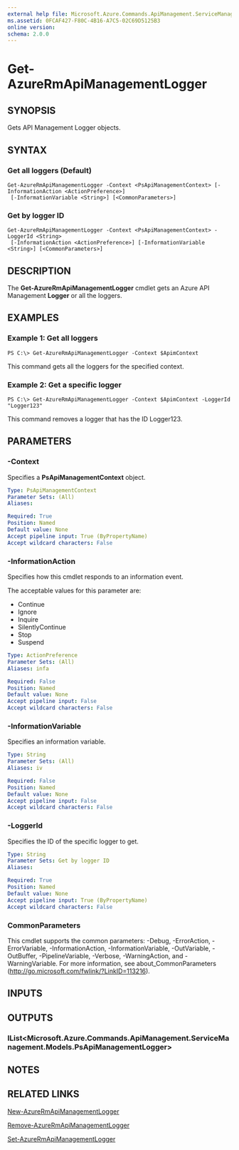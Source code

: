 ```yaml
---
external help file: Microsoft.Azure.Commands.ApiManagement.ServiceManagement.dll-Help.xml
ms.assetid: 0FCAF427-F80C-4B16-A7C5-02C69D5125B3
online version: 
schema: 2.0.0
---
```


# Get-AzureRmApiManagementLogger

## SYNOPSIS
Gets API Management Logger objects.

## SYNTAX

### Get all loggers (Default)
```
Get-AzureRmApiManagementLogger -Context <PsApiManagementContext> [-InformationAction <ActionPreference>]
 [-InformationVariable <String>] [<CommonParameters>]
```

### Get by logger ID
```
Get-AzureRmApiManagementLogger -Context <PsApiManagementContext> -LoggerId <String>
 [-InformationAction <ActionPreference>] [-InformationVariable <String>] [<CommonParameters>]
```

## DESCRIPTION
The **Get-AzureRmApiManagementLogger** cmdlet gets an Azure API Management **Logger** or all the loggers.

## EXAMPLES

### Example 1: Get all loggers
```
PS C:\> Get-AzureRmApiManagementLogger -Context $ApimContext
```

This command gets all the loggers for the specified context.

### Example 2: Get a specific logger
```
PS C:\> Get-AzureRmApiManagementLogger -Context $ApimContext -LoggerId "Logger123"
```

This command removes a logger that has the ID Logger123.

## PARAMETERS

### -Context
Specifies a **PsApiManagementContext** object.

```yaml
Type: PsApiManagementContext
Parameter Sets: (All)
Aliases: 

Required: True
Position: Named
Default value: None
Accept pipeline input: True (ByPropertyName)
Accept wildcard characters: False
```

### -InformationAction
Specifies how this cmdlet responds to an information event.

The acceptable values for this parameter are:

- Continue
- Ignore
- Inquire
- SilentlyContinue
- Stop
- Suspend

```yaml
Type: ActionPreference
Parameter Sets: (All)
Aliases: infa

Required: False
Position: Named
Default value: None
Accept pipeline input: False
Accept wildcard characters: False
```

### -InformationVariable
Specifies an information variable.

```yaml
Type: String
Parameter Sets: (All)
Aliases: iv

Required: False
Position: Named
Default value: None
Accept pipeline input: False
Accept wildcard characters: False
```

### -LoggerId
Specifies the ID of the specific logger to get.

```yaml
Type: String
Parameter Sets: Get by logger ID
Aliases: 

Required: True
Position: Named
Default value: None
Accept pipeline input: True (ByPropertyName)
Accept wildcard characters: False
```

### CommonParameters
This cmdlet supports the common parameters: -Debug, -ErrorAction, -ErrorVariable, -InformationAction, -InformationVariable, -OutVariable, -OutBuffer, -PipelineVariable, -Verbose, -WarningAction, and -WarningVariable. For more information, see about_CommonParameters (http://go.microsoft.com/fwlink/?LinkID=113216).

## INPUTS

## OUTPUTS

### IList<Microsoft.Azure.Commands.ApiManagement.ServiceManagement.Models.PsApiManagementLogger>

## NOTES

## RELATED LINKS

[New-AzureRmApiManagementLogger](./New-AzureRmApiManagementLogger.md)

[Remove-AzureRmApiManagementLogger](./Remove-AzureRmApiManagementLogger.md)

[Set-AzureRmApiManagementLogger](./Set-AzureRmApiManagementLogger.md)



